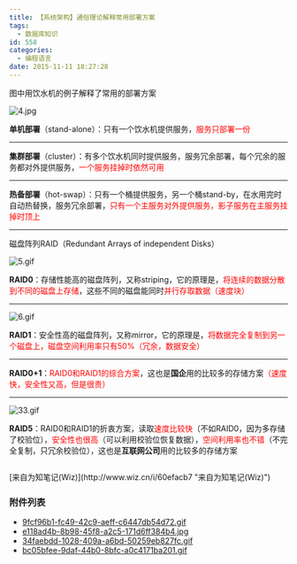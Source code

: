 ```yaml
---
title: 【系统架构】通俗理论解释常用部署方案
tags:
  - 数据库知识
id: 558
categories:
  - 编程语言
date: 2015-11-11 18:27:28
---
```


图中用饮水机的例子解释了常用的部署方案
<!--more-->

![4.jpg](https://rjgeek.github.io/images/2015/11/wpid-d231e1bb9b2beb0a03ab1616005507d4_49de07bf-6d29-41ca-acdd-a8b12a4d0e7a.jpg)

**单机部署**（stand-alone）：只有一个饮水机提供服务，<span style="margin: 0px; padding: 0px; max-width: 100%; box-sizing: border-box !important; word-wrap: break-word !important; color: rgb(255, 0, 0);">服务只部署一份</span>

* * *

**集群部署**（cluster）：有多个饮水机同时提供服务，服务冗余部署，每个冗余的服务都对外提供服务，<span style="margin: 0px; padding: 0px; max-width: 100%; box-sizing: border-box !important; word-wrap: break-word !important; color: rgb(255, 0, 0);">一个服务挂掉时依然可用</span>

* * *

**热备部署**（hot-swap）：只有一个桶提供服务，另一个桶stand-by，在水用完时自动热替换，服务冗余部署，<span style="margin: 0px; padding: 0px; max-width: 100%; box-sizing: border-box !important; word-wrap: break-word !important; color: rgb(255, 0, 0);">只有一个主服务对外提供服务，影子服务在主服务挂掉时顶上</span>

* * *

磁盘阵列RAID（Redundant Arrays of independent Disks）

![5.gif](https://rjgeek.github.io/images/2015/11/wpid-d231e1bb9b2beb0a03ab1616005507d4_7b921b1d-9a34-418d-84f4-af7a0d578cb8.gif)

**<span style="margin: 0px; padding: 0px; max-width: 100%; box-sizing: border-box !important; word-wrap: break-word !important;">RAID0</span>**<span style="margin: 0px; padding: 0px; max-width: 100%; box-sizing: border-box !important; word-wrap: break-word !important;">：存储性能高的磁盘阵列，又称striping，它的原理是，<span style="margin: 0px; padding: 0px; max-width: 100%; color: rgb(255, 0, 0); box-sizing: border-box !important; word-wrap: break-word !important;">将连续的数据分散到不同的磁盘上存储</span>，这些不同的磁盘能同时</span><span style="margin: 0px; padding: 0px; max-width: 100%; color: rgb(255, 0, 0); box-sizing: border-box !important; word-wrap: break-word !important;">并行存取数据（速度块）</span>

<span style="margin: 0px; padding: 0px; max-width: 100%; box-sizing: border-box !important; word-wrap: break-word !important;"></span>

* * *

![6.gif](https://rjgeek.github.io/images/2015/11/wpid-d231e1bb9b2beb0a03ab1616005507d4_97286508-6a45-4ebd-9ae5-c95ec0cba3a1.gif)
<span style="margin: 0px; padding: 0px; max-width: 100%; box-sizing: border-box !important; word-wrap: break-word !important;"></span>

**RAID1**：安全性高的磁盘阵列，又称mirror，它的原理是，<span style="margin: 0px; padding: 0px; max-width: 100%; box-sizing: border-box !important; word-wrap: break-word !important; color: rgb(255, 0, 0);">将数据完全复制到另一个磁盘上，磁盘空间利用率只有50%（冗余，数据安全）</span>

* * *

**RAID0+1**：<span style="margin: 0px; padding: 0px; max-width: 100%; box-sizing: border-box !important; word-wrap: break-word !important; color: rgb(255, 0, 0);">RAID0和RAID1的综合方案</span>，这也是**国企**用的比较多的存储方案<span style="margin: 0px; padding: 0px; max-width: 100%; box-sizing: border-box !important; word-wrap: break-word !important; color: rgb(255, 0, 0);">（速度快，安全性又高，但是很贵）</span>

* * *

![33.gif](https://rjgeek.github.io/images/2015/11/wpid-d231e1bb9b2beb0a03ab1616005507d4_621a7dc3-7fcf-4d84-8b8c-fc93c5139217.gif)

**RAID5**：RAID0和RAID1的折衷方案，读取<span style="margin: 0px; padding: 0px; max-width: 100%; box-sizing: border-box !important; word-wrap: break-word !important; color: rgb(255, 0, 0);">速度比较快</span>（不如RAID0，因为多存储了校验位），<span style="margin: 0px; padding: 0px; max-width: 100%; box-sizing: border-box !important; word-wrap: break-word !important; color: rgb(255, 0, 0);">安全性也很高</span>（可以利用校验位恢复数据），<span style="margin: 0px; padding: 0px; max-width: 100%; box-sizing: border-box !important; word-wrap: break-word !important; color: rgb(255, 0, 0);">空间利用率也不错</span>（不完全复制，只冗余校验位），这也是**互联网公司**用的比较多的存储方案

<div style="color:gray">
</div><small></small><small>&nbsp;</small>

<div>[来自为知笔记(Wiz)](http://www.wiz.cn/i/60efacb7 "来自为知笔记(Wiz)")</div>

<div>

### 附件列表

*   [9fcf96b1-fc49-42c9-aeff-c6447db54d72.gif](https://rjgeek.github.io/images/2015/11/wpid-d231e1bb9b2beb0a03ab1616005507d4_9fcf96b1-fc49-42c9-aeff-c6447db54d72.gif)
*   [e118ad4b-8b98-45f8-a2c5-171d6ff384b4.jpg](https://rjgeek.github.io/images/2015/11/wpid-d231e1bb9b2beb0a03ab1616005507d4_e118ad4b-8b98-45f8-a2c5-171d6ff384b4.jpg)
*   [34faebdd-1028-409a-a6bd-50259eb827fc.gif](https://rjgeek.github.io/images/2015/11/wpid-d231e1bb9b2beb0a03ab1616005507d4_34faebdd-1028-409a-a6bd-50259eb827fc.gif)
*   [bc05bfee-9daf-44b0-8bfc-a0c4171ba201.gif](https://rjgeek.github.io/images/2015/11/wpid-d231e1bb9b2beb0a03ab1616005507d4_bc05bfee-9daf-44b0-8bfc-a0c4171ba201.gif)</div>

&nbsp;
